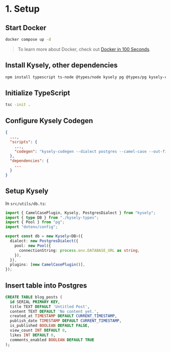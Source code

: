 # 1. Setup

## Start Docker

```bash
docker compose up -d
```

> To learn more about Docker, check out [Docker in 100 Seconds](https://www.youtube.com/watch?v=Gjnup-PuquQ).

## Install Kysely, other dependencies

```bash
npm install typescript ts-node @types/node kysely pg @types/pg kysely-codegen dotenv
```

## Initialize TypeScript

```bash
tsc -init .
```

## Configure Kysely Codegen

```json
{
  ...,
  "scripts": {
    ...,
    "codegen": "kysely-codegen --dialect postgres --camel-case --out-file ./src/utils/kysely-types.d.ts"
  },
  "dependencies": {
    ...
  }
}
```

## Setup Kysely

In `src/utils/db.ts`:

```ts
import { CamelCasePlugin, Kysely, PostgresDialect } from "kysely";
import { type DB } from "./kysely-types";
import { Pool } from "pg";
import "dotenv/config";

export const db = new Kysely<DB>({
  dialect: new PostgresDialect({
    pool: new Pool({
      connectionString: process.env.DATABASE_URL as string,
    }),
  }),
  plugins: [new CamelCasePlugin()],
});
```

## Insert table into Postgres

```sql
CREATE TABLE blog_posts (
  id SERIAL PRIMARY KEY,
  title TEXT DEFAULT 'Untitled Post',
  content TEXT DEFAULT 'No content yet.',
  created_at TIMESTAMP DEFAULT CURRENT_TIMESTAMP,
  publish_date TIMESTAMP DEFAULT CURRENT_TIMESTAMP,
  is_published BOOLEAN DEFAULT FALSE,
  view_count INT DEFAULT 0,
  likes INT DEFAULT 0,
  comments_enabled BOOLEAN DEFAULT TRUE
);
```
